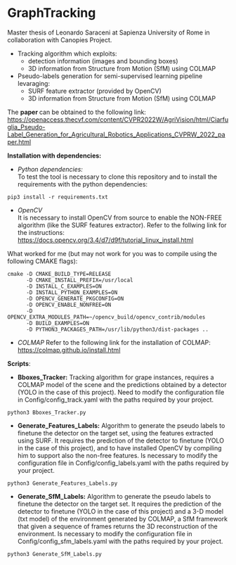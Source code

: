 # GraphTracking

Master thesis of Leonardo Saraceni at Sapienza University of Rome in collaboration with Canopies Project.

* Tracking algorithm which exploits:
    * detection information (images and bounding boxes)
    * 3D information from Structure from Motion (SfM) using COLMAP
* Pseudo-labels generation for semi-supervised learning pipeline levaraging:
    * SURF feature extractor (provided by OpenCV)
    * 3D information from Structure from Motion (SfM) using COLMAP

The <strong> paper </strong> can be obtained to the following link:
https://openaccess.thecvf.com/content/CVPR2022W/AgriVision/html/Ciarfuglia_Pseudo-Label_Generation_for_Agricultural_Robotics_Applications_CVPRW_2022_paper.html

<strong>Installation with dependencies:</strong>

* <em>Python dependencies:</em>\
To test the tool is necessary to clone this repository and to install the requirements with the python dependencies:
```
pip3 install -r requirements.txt
```

* <em>OpenCV</em>\
It is necessary to install OpenCV from source to enable the NON-FREE algorithm (like the SURF features extractor). Refer to the follwing link for the instructions:
https://docs.opencv.org/3.4/d7/d9f/tutorial_linux_install.html

What worked for me (but may not work for you was to compile using the following CMAKE flags):
```
cmake -D CMAKE_BUILD_TYPE=RELEASE
      -D CMAKE_INSTALL_PREFIX=/usr/local
      -D INSTALL_C_EXAMPLES=ON
      -D INSTALL_PYTHON_EXAMPLES=ON
      -D OPENCV_GENERATE_PKGCONFIG=ON
      -D OPENCV_ENABLE_NONFREE=ON
      -D OPENCV_EXTRA_MODULES_PATH=~/opencv_build/opencv_contrib/modules
      -D BUILD_EXAMPLES=ON
      -D PYTHON3_PACKAGES_PATH=/usr/lib/python3/dist-packages ..
```

* <em>COLMAP</em>
Refer to the following link for the installation of COLMAP:
https://colmap.github.io/install.html


<strong>Scripts</strong>:
* <strong>Bboxes_Tracker:</strong> Tracking algorithm for grape instances, requires a COLMAP model of the scene and the predictions obtained by a detector (YOLO in the case of this project). Need to modify the configuration file in Config/config_track.yaml with the paths required by your project.
```
python3 Bboxes_Tracker.py
```
* <strong>Generate_Features_Labels:</strong> Algorithm to generate the pseudo labels to finetune the detector on the target set, using the features extracted using SURF. It requires the prediction of the detector to finetune (YOLO in the case of this project), and to have installed OpenCV by compiling him to support also the non-free features.
Is necessary to modify the configuration file in Config/config_labels.yaml with the paths required by your project.
```
python3 Generate_Features_Labels.py
```
* <strong>Generate_SfM_Labels:</strong> Algorithm to generate the pseudo labels to finetune the detector on the target set. It requires the prediction of the detector to finetune (YOLO in the case of this project) and a 3-D model (txt model) of the environment generated by COLMAP, a SfM framework that given a sequence of frames returns the 3D reconstruction of the environment.
Is necessary to modify the configuration file in Config/config_sfm_labels.yaml with the paths required by your project.
```
python3 Generate_SfM_Labels.py
```




